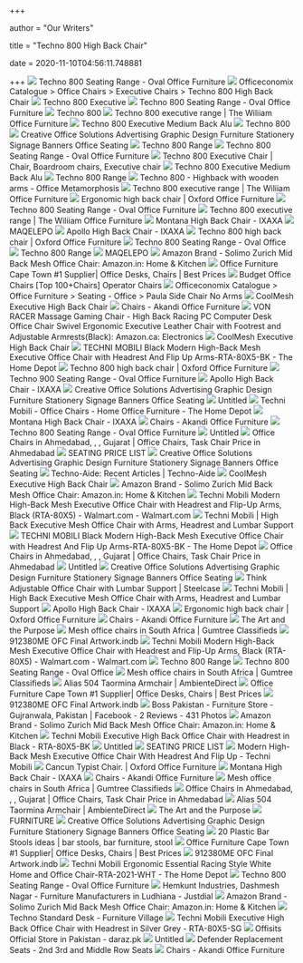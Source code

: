 +++
        
author = "Our Writers"
        
title = "Techno 800 High Back Chair"
        
date = 2020-11-10T04:56:11.748881
        
+++
[ ![](https://ovaloffice.za.net/wp-content/uploads/2019/11/8.-T800-HB-Cherry-CHR-2.jpg)](https://ovaloffice.za.net/wp-content/uploads/2019/11/8.-T800-HB-Cherry-CHR-2.jpg) Techno 800 Seating Range - Oval Office Furniture
[ ![](http://www.inovocom-static.co.za/oa/images_product/TC827E.jpg)](http://www.inovocom-static.co.za/oa/images_product/TC827E.jpg) Officeconomix Catalogue > Office Chairs > Executive Chairs > Techno 800  High Back Chair
[ ![](http://www.furnituremerchants.co.za/Office%20Chairs/TECHNO%20800%20EXEC%20HIGH%20BACK%20PU%20BASE.jpg)](http://www.furnituremerchants.co.za/Office%20Chairs/TECHNO%20800%20EXEC%20HIGH%20BACK%20PU%20BASE.jpg) Techno 800 Executive
[ ![](https://ovaloffice.za.net/wp-content/uploads/2019/11/2.-T800-Exec-Highback-1.jpg)](https://ovaloffice.za.net/wp-content/uploads/2019/11/2.-T800-Exec-Highback-1.jpg) Techno 800 Seating Range - Oval Office Furniture
[ ![](http://furnituremerchants.co.za/Office%20Chairs/TECHNO%20800%20MEDIUM%20BACK%201.jpg)](http://furnituremerchants.co.za/Office%20Chairs/TECHNO%20800%20MEDIUM%20BACK%201.jpg) Techno 800
[ ![](https://thewilliamofficefurniture.co.za/wp-content/uploads/2020/03/techno-800-executive-range-main-e1584221844921-600x600.jpg)](https://thewilliamofficefurniture.co.za/wp-content/uploads/2020/03/techno-800-executive-range-main-e1584221844921-600x600.jpg) Techno 800 executive range | The Wiliiam Office Furniture
[ ![](http://technochair.co.za/media/djcatalog2/images/item/6/2014_06_12_12_16_46_f.jpg)](http://technochair.co.za/media/djcatalog2/images/item/6/2014_06_12_12_16_46_f.jpg) Techno 800 Executive Medium Back Alu
[ ![](http://furnituremerchants.co.za/Office%20Chairs/TECHNO%20800%20HIGH%20BACK%201.jpg)](http://furnituremerchants.co.za/Office%20Chairs/TECHNO%20800%20HIGH%20BACK%201.jpg) Techno 800
[ ![](http://www.creativeofficesolutions.co.za/Techno900%20polyurethane%20Chairs.jpg)](http://www.creativeofficesolutions.co.za/Techno900%20polyurethane%20Chairs.jpg) Creative Office Solutions Advertising Graphic Design Furniture Stationery  Signage Banners Office Seating
[ ![](http://www.workspaceofficefurniture.co.za/images/Desks/Systems_Desking/Chairs_Leather/Techno_800_Executive_Visitors_Chair.jpg)](http://www.workspaceofficefurniture.co.za/images/Desks/Systems_Desking/Chairs_Leather/Techno_800_Executive_Visitors_Chair.jpg) Techno 800 Range
[ ![](https://ovaloffice.za.net/wp-content/uploads/2019/11/15.-T800-UNI-Sleigh-wing-arm-1.jpg)](https://ovaloffice.za.net/wp-content/uploads/2019/11/15.-T800-UNI-Sleigh-wing-arm-1.jpg) Techno 800 Seating Range - Oval Office Furniture
[ ![](https://i.pinimg.com/originals/16/16/46/161646f7c35fcf63d253bf3d1332c738.jpg)](https://i.pinimg.com/originals/16/16/46/161646f7c35fcf63d253bf3d1332c738.jpg) Techno 800 Executive Chair | Chair, Boardroom chairs, Executive chair
[ ![](http://technochair.co.za/media/djcatalog2/images/item/6/techno-800-executive-medium-back-alu_f.jpg)](http://technochair.co.za/media/djcatalog2/images/item/6/techno-800-executive-medium-back-alu_f.jpg) Techno 800 Executive Medium Back Alu
[ ![](http://www.workspaceofficefurniture.co.za/images/Finishes/Techno-800-Options/Black-Frame.jpg)](http://www.workspaceofficefurniture.co.za/images/Finishes/Techno-800-Options/Black-Frame.jpg) Techno 800 Range
[ ![](https://officemetamorphosis.co.za/wp-content/uploads/2014/03/Techno-800-Highback-with-wooden-arms.jpg)](https://officemetamorphosis.co.za/wp-content/uploads/2014/03/Techno-800-Highback-with-wooden-arms.jpg) Techno 800 - Highback with wooden arms - Office Metamorphosis
[ ![](https://thewilliamofficefurniture.co.za/wp-content/uploads/2020/03/2-26.png)](https://thewilliamofficefurniture.co.za/wp-content/uploads/2020/03/2-26.png) Techno 800 executive range | The Wiliiam Office Furniture
[ ![](https://www.oxfordoffice.co.za/wp-content/uploads/2018/02/SPINE-CHAIR.jpg)](https://www.oxfordoffice.co.za/wp-content/uploads/2018/02/SPINE-CHAIR.jpg) Ergonomic high back chair | Oxford Office Furniture
[ ![](https://ovaloffice.za.net/wp-content/uploads/2019/11/14.-T800-MB-Height-adj-arms-3.jpg)](https://ovaloffice.za.net/wp-content/uploads/2019/11/14.-T800-MB-Height-adj-arms-3.jpg) Techno 800 Seating Range - Oval Office Furniture
[ ![](https://thewilliamofficefurniture.co.za/wp-content/uploads/2020/03/1-27.png)](https://thewilliamofficefurniture.co.za/wp-content/uploads/2020/03/1-27.png) Techno 800 executive range | The Wiliiam Office Furniture
[ ![](https://ixaxaoffice.co.za/wp-content/uploads/2020/10/Montego-High-Back.jpg)](https://ixaxaoffice.co.za/wp-content/uploads/2020/10/Montego-High-Back.jpg) Montana High Back Chair - IXAXA
[ ![](http://maqelepo.co.za/images/Techno700im3.jpg)](http://maqelepo.co.za/images/Techno700im3.jpg) MAQELEPO
[ ![](https://ixaxaoffice.co.za/wp-content/uploads/2020/10/Apollo-High-Back-Black.jpg)](https://ixaxaoffice.co.za/wp-content/uploads/2020/10/Apollo-High-Back-Black.jpg) Apollo High Back Chair - IXAXA
[ ![](https://www.oxfordoffice.co.za/wp-content/uploads/2017/12/ZAMBEZI-MID-BACK.jpg)](https://www.oxfordoffice.co.za/wp-content/uploads/2017/12/ZAMBEZI-MID-BACK.jpg) Techno 800 high back chair | Oxford Office Furniture
[ ![](https://ovaloffice.za.net/wp-content/uploads/2017/03/15.-T800-Operators-D-Arm.jpg)](https://ovaloffice.za.net/wp-content/uploads/2017/03/15.-T800-Operators-D-Arm.jpg) Techno 800 Seating Range - Oval Office
[ ![](http://www.workspaceofficefurniture.co.za/images/Finishes/Techno-800-Options/Flexi-Arm.jpg)](http://www.workspaceofficefurniture.co.za/images/Finishes/Techno-800-Options/Flexi-Arm.jpg) Techno 800 Range
[ ![](http://maqelepo.co.za/images/Techno700im6.jpg)](http://maqelepo.co.za/images/Techno700im6.jpg) MAQELEPO
[ ![](https://images-na.ssl-images-amazon.com/images/I/81Lv5HKwVSL._SY741_.jpg)](https://images-na.ssl-images-amazon.com/images/I/81Lv5HKwVSL._SY741_.jpg) Amazon Brand - Solimo Zurich Mid Back Mesh Office Chair: Amazon.in: Home &  Kitchen
[ ![](https://thewilliamofficefurniture.co.za/wp-content/uploads/2020/03/techno-800-range-main-e1584218310228-500x500.jpg)](https://thewilliamofficefurniture.co.za/wp-content/uploads/2020/03/techno-800-range-main-e1584218310228-500x500.jpg) Office Furniture Cape Town #1 Supplier| Office Desks, Chairs | Best Prices
[ ![](https://www.lighthouseofficefurniture.co.za/wp-content/uploads/2016/10/Techno800-Highback-Cherry-Arms-Base-210x300.jpg)](https://www.lighthouseofficefurniture.co.za/wp-content/uploads/2016/10/Techno800-Highback-Cherry-Arms-Base-210x300.jpg) Budget Office Chairs [Top 100+Chairs] Operator Chairs
[ ![](http://www.inovocom-static.co.za/oa/images_product/PC2BLK(6).jpg)](http://www.inovocom-static.co.za/oa/images_product/PC2BLK(6).jpg) Officeconomix Catalogue > Office Furniture > Seating - Office > Paula Side  Chair No Arms
[ ![](https://www.source.ca/wp-content/uploads/2017/09/7704_Headrest-1-1024x819.jpg)](https://www.source.ca/wp-content/uploads/2017/09/7704_Headrest-1-1024x819.jpg) CoolMesh Executive High Back Chair
[ ![](https://cdn.shortpixel.ai/client/q_lqip,ret_wait,w_300,h_372/https://www.akandi.co.za/wp-content/uploads/2018/12/Montego-V.jpg)](https://cdn.shortpixel.ai/client/q_lqip,ret_wait,w_300,h_372/https://www.akandi.co.za/wp-content/uploads/2018/12/Montego-V.jpg) Chairs - Akandi Office Furniture
[ ![](https://images-na.ssl-images-amazon.com/images/I/61X385y%2B8uL._AC_SY355_.jpg)](https://images-na.ssl-images-amazon.com/images/I/61X385y%2B8uL._AC_SY355_.jpg) VON RACER Massage Gaming Chair - High Back Racing PC Computer Desk Office  Chair Swivel Ergonomic Executive Leather Chair with Footrest and Adjustable  Armrests(Black): Amazon.ca: Electronics
[ ![](https://www.source.ca/wp-content/uploads/2017/09/7704S_Green-1024x819.jpg)](https://www.source.ca/wp-content/uploads/2017/09/7704S_Green-1024x819.jpg) CoolMesh Executive High Back Chair
[ ![](https://images.homedepot-static.com/productImages/41dcf354-6723-4232-a60f-438b0b4c14fc/svn/black-techni-mobili-ergonomic-chairs-rta-80x5-bk-44_600.jpg)](https://images.homedepot-static.com/productImages/41dcf354-6723-4232-a60f-438b0b4c14fc/svn/black-techni-mobili-ergonomic-chairs-rta-80x5-bk-44_600.jpg) TECHNI MOBILI Black Modern High-Back Mesh Executive Office Chair with  Headrest And Flip Up Arms-RTA-80X5-BK - The Home Depot
[ ![](https://www.oxfordoffice.co.za/wp-content/uploads/2015/01/fabric-chairs-Lucea-1500-e1425450145158.jpg)](https://www.oxfordoffice.co.za/wp-content/uploads/2015/01/fabric-chairs-Lucea-1500-e1425450145158.jpg) Techno 800 high back chair | Oxford Office Furniture
[ ![](https://ovaloffice.za.net/wp-content/uploads/2019/11/7.-Techno-900-Mediumback-Orion-arms-2.jpg)](https://ovaloffice.za.net/wp-content/uploads/2019/11/7.-Techno-900-Mediumback-Orion-arms-2.jpg) Techno 900 Seating Range - Oval Office Furniture
[ ![](https://ixaxaoffice.co.za/wp-content/uploads/2020/10/Apollo-MB-Black_edited-1.jpg)](https://ixaxaoffice.co.za/wp-content/uploads/2020/10/Apollo-MB-Black_edited-1.jpg) Apollo High Back Chair - IXAXA
[ ![](http://www.creativeofficesolutions.co.za/Techno700%20Wooden%20Chairs.jpg)](http://www.creativeofficesolutions.co.za/Techno700%20Wooden%20Chairs.jpg) Creative Office Solutions Advertising Graphic Design Furniture Stationery  Signage Banners Office Seating
[ ![](x-raw-image:///4f0ef09d6c33686b1e8ea604ac08ae101733a10b46bd3e67167f1591cd1db268)](x-raw-image:///4f0ef09d6c33686b1e8ea604ac08ae101733a10b46bd3e67167f1591cd1db268) Untitled
[ ![](https://images.homedepot-static.com/productImages/6fc2ee2e-d6dc-459e-a7b7-d47cd4e10972/svn/black-techni-mobili-ergonomic-chairs-rta-1009-bk-64_400.jpg)](https://images.homedepot-static.com/productImages/6fc2ee2e-d6dc-459e-a7b7-d47cd4e10972/svn/black-techni-mobili-ergonomic-chairs-rta-1009-bk-64_400.jpg) Techni Mobili - Office Chairs - Home Office Furniture - The Home Depot
[ ![](https://ixaxaoffice.co.za/wp-content/uploads/2020/10/Morant-PU-High-Back-With-Monaco-Arms.jpg)](https://ixaxaoffice.co.za/wp-content/uploads/2020/10/Morant-PU-High-Back-With-Monaco-Arms.jpg) Montana High Back Chair - IXAXA
[ ![](https://cdn.shortpixel.ai/client/q_lqip,ret_wait,w_600,h_647/https://www.akandi.co.za/wp-content/uploads/2018/12/Milly-V.jpg)](https://cdn.shortpixel.ai/client/q_lqip,ret_wait,w_600,h_647/https://www.akandi.co.za/wp-content/uploads/2018/12/Milly-V.jpg) Chairs - Akandi Office Furniture
[ ![](https://ovaloffice.za.net/wp-content/uploads/2019/11/5.-T800-Exec.cant_.Vis-Back-3.jpg)](https://ovaloffice.za.net/wp-content/uploads/2019/11/5.-T800-Exec.cant_.Vis-Back-3.jpg) Techno 800 Seating Range - Oval Office Furniture
[ ![](x-raw-image:///2f107be4ca9530744388e6bf9e05c82d5c91cf76296bff061cab1d9a994496c9)](x-raw-image:///2f107be4ca9530744388e6bf9e05c82d5c91cf76296bff061cab1d9a994496c9) Untitled
[ ![](https://5.imimg.com/data5/GB/IB/VI/SELLER-83223060/12-250x250.jpg)](https://5.imimg.com/data5/GB/IB/VI/SELLER-83223060/12-250x250.jpg) Office Chairs in Ahmedabad,  , , Gujarat | Office Chairs,  Task Chair Price in Ahmedabad
[ ![](x-raw-image:///a9874dbf4af4b30f80640936cf09e72753ed102ed32bbd245e599d18fdfb369c)](x-raw-image:///a9874dbf4af4b30f80640936cf09e72753ed102ed32bbd245e599d18fdfb369c) SEATING PRICE LIST
[ ![](http://www.creativeofficesolutions.co.za/Techno800%20Chairs.jpg)](http://www.creativeofficesolutions.co.za/Techno800%20Chairs.jpg) Creative Office Solutions Advertising Graphic Design Furniture Stationery  Signage Banners Office Seating
[ ![](https://techno-aide.com/assets/dropbox/pagecontent/clinical-chair-techno-aide.png)](https://techno-aide.com/assets/dropbox/pagecontent/clinical-chair-techno-aide.png) Techno-Aide: Recent Articles | Techno-Aide
[ ![](https://www.source.ca/wp-content/uploads/2017/09/7704S_Grey-1024x819.jpg)](https://www.source.ca/wp-content/uploads/2017/09/7704S_Grey-1024x819.jpg) CoolMesh Executive High Back Chair
[ ![](https://images-na.ssl-images-amazon.com/images/I/91odXCRKLwL._SX425_.jpg)](https://images-na.ssl-images-amazon.com/images/I/91odXCRKLwL._SX425_.jpg) Amazon Brand - Solimo Zurich Mid Back Mesh Office Chair: Amazon.in: Home &  Kitchen
[ ![](https://i5.walmartimages.com/asr/cd3f4bf0-5d81-4ba7-8482-3e8f1caa1ffd_1.6131a0c347932bc253d07030c6f9b052.jpeg)](https://i5.walmartimages.com/asr/cd3f4bf0-5d81-4ba7-8482-3e8f1caa1ffd_1.6131a0c347932bc253d07030c6f9b052.jpeg) Techni Mobili Modern High-Back Mesh Executive Office Chair with Headrest  and Flip-Up Arms, Black (RTA-80X5) - Walmart.com - Walmart.com
[ ![](https://cdn.shopify.com/s/files/1/2006/5615/products/RTA-1008-BL-3.jpg?v=1585687817)](https://cdn.shopify.com/s/files/1/2006/5615/products/RTA-1008-BL-3.jpg?v=1585687817) Techni Mobili | High Back Executive Mesh Office Chair with Arms, Headrest  and Lumbar Support
[ ![](https://images.homedepot-static.com/productImages/57d06784-e924-47ed-8831-1d27c0e7c1c2/svn/black-techni-mobili-ergonomic-chairs-rta-80x5-bk-c3_600.jpg)](https://images.homedepot-static.com/productImages/57d06784-e924-47ed-8831-1d27c0e7c1c2/svn/black-techni-mobili-ergonomic-chairs-rta-80x5-bk-c3_600.jpg) TECHNI MOBILI Black Modern High-Back Mesh Executive Office Chair with  Headrest And Flip Up Arms-RTA-80X5-BK - The Home Depot
[ ![](https://5.imimg.com/data5/GI/RP/QW/SELLER-47716832/net-high-back-with-adjustable-handle-mesh-revolving-office-chair-250x250.jpg)](https://5.imimg.com/data5/GI/RP/QW/SELLER-47716832/net-high-back-with-adjustable-handle-mesh-revolving-office-chair-250x250.jpg) Office Chairs in Ahmedabad,  , , Gujarat | Office Chairs,  Task Chair Price in Ahmedabad
[ ![](x-raw-image:///5c65bd63d8038cabdc5784452a7fccf73f9bb33c94a2a8fa8c4a37d005cab6a8)](x-raw-image:///5c65bd63d8038cabdc5784452a7fccf73f9bb33c94a2a8fa8c4a37d005cab6a8) Untitled
[ ![](http://www.creativeofficesolutions.co.za/Techno2000%20Chairs.jpg)](http://www.creativeofficesolutions.co.za/Techno2000%20Chairs.jpg) Creative Office Solutions Advertising Graphic Design Furniture Stationery  Signage Banners Office Seating
[ ![](https://steelcase-res.cloudinary.com/image/upload/c_fill,dpr_auto,q_70,h_656,w_1166/v1590008583/www.steelcase.com/2020/05/20/20-0140294.jpg)](https://steelcase-res.cloudinary.com/image/upload/c_fill,dpr_auto,q_70,h_656,w_1166/v1590008583/www.steelcase.com/2020/05/20/20-0140294.jpg) Think Adjustable Office Chair with Lumbar Support | Steelcase
[ ![](http://cdn.shopify.com/s/files/1/2006/5615/products/RTA-1008-BL-1_600x.jpg?v=1585687817)](http://cdn.shopify.com/s/files/1/2006/5615/products/RTA-1008-BL-1_600x.jpg?v=1585687817) Techni Mobili | High Back Executive Mesh Office Chair with Arms, Headrest  and Lumbar Support
[ ![](https://ixaxaoffice.co.za/wp-content/uploads/2020/10/Ixaxa-104.jpg)](https://ixaxaoffice.co.za/wp-content/uploads/2020/10/Ixaxa-104.jpg) Apollo High Back Chair - IXAXA
[ ![](https://www.oxfordoffice.co.za/wp-content/uploads/2017/12/CAYMEN-MID-BACK.jpg)](https://www.oxfordoffice.co.za/wp-content/uploads/2017/12/CAYMEN-MID-BACK.jpg) Ergonomic high back chair | Oxford Office Furniture
[ ![](https://cdn.shortpixel.ai/client/q_lqip,ret_wait,w_300,h_372/https://www.akandi.co.za/wp-content/uploads/2018/12/Orion-HB-1.jpg)](https://cdn.shortpixel.ai/client/q_lqip,ret_wait,w_300,h_372/https://www.akandi.co.za/wp-content/uploads/2018/12/Orion-HB-1.jpg) Chairs - Akandi Office Furniture
[ ![](x-raw-image:///d47ab8ddec9c37afd7352230fc47701900e268a8837c656568fb1e4d78730122)](x-raw-image:///d47ab8ddec9c37afd7352230fc47701900e268a8837c656568fb1e4d78730122) The Art and the Purpose
[ ![](https://i.ebayimg.com/images/g/9QkAAOSw32FeqVAX/s-l400.jpg)](https://i.ebayimg.com/images/g/9QkAAOSw32FeqVAX/s-l400.jpg) Mesh office chairs in South Africa | Gumtree Classifieds
[ ![](x-raw-image:///a2b7c0f9f3f7dfbdb7ab688625c5eee153a177157aad407c83f474271a764774)](x-raw-image:///a2b7c0f9f3f7dfbdb7ab688625c5eee153a177157aad407c83f474271a764774) 912380ME OFC Final Artwork.indb
[ ![](https://i5.walmartimages.com/asr/4ad32d3f-351a-467e-bdac-1a84aa6190da_1.7b0ab528b3526e07111fcbe561bed5fe.jpeg)](https://i5.walmartimages.com/asr/4ad32d3f-351a-467e-bdac-1a84aa6190da_1.7b0ab528b3526e07111fcbe561bed5fe.jpeg) Techni Mobili Modern High-Back Mesh Executive Office Chair with Headrest  and Flip-Up Arms, Black (RTA-80X5) - Walmart.com - Walmart.com
[ ![](http://www.workspaceofficefurniture.co.za/images/Finishes/Techno-800-Options/Black-Nylon-Base.jpg)](http://www.workspaceofficefurniture.co.za/images/Finishes/Techno-800-Options/Black-Nylon-Base.jpg) Techno 800 Range
[ ![](https://ovaloffice.za.net/wp-content/uploads/2017/03/5.-PULSE-HIGHBACK-1.jpg)](https://ovaloffice.za.net/wp-content/uploads/2017/03/5.-PULSE-HIGHBACK-1.jpg) Techno 800 Seating Range - Oval Office
[ ![](https://i.ebayimg.com/images/g/zLgAAOSwb7tez9On/s-l400.jpg)](https://i.ebayimg.com/images/g/zLgAAOSwb7tez9On/s-l400.jpg) Mesh office chairs in South Africa | Gumtree Classifieds
[ ![](https://cdn.ambientedirect.com/chameleon/mediapool/thumbs/c/4c/Alias_504-Taormina-Armlehnstuhl-mit-Kufen-schwarz_800x800-ID35775-669e71556a0d0ebbde362459ddee6b6c.jpg)](https://cdn.ambientedirect.com/chameleon/mediapool/thumbs/c/4c/Alias_504-Taormina-Armlehnstuhl-mit-Kufen-schwarz_800x800-ID35775-669e71556a0d0ebbde362459ddee6b6c.jpg) Alias 504 Taormina Armchair | AmbienteDirect
[ ![](https://thewilliamofficefurniture.co.za/wp-content/uploads/2020/03/techno-2000-range-main-e1584227719956-500x500.jpg)](https://thewilliamofficefurniture.co.za/wp-content/uploads/2020/03/techno-2000-range-main-e1584227719956-500x500.jpg) Office Furniture Cape Town #1 Supplier| Office Desks, Chairs | Best Prices
[ ![](x-raw-image:///b96760a3870967b3d4c42b0d027c8143b8c4531a2ce486eb17480a6e8cdc07ac)](x-raw-image:///b96760a3870967b3d4c42b0d027c8143b8c4531a2ce486eb17480a6e8cdc07ac) 912380ME OFC Final Artwork.indb
[ ![](https://lookaside.fbsbx.com/lookaside/crawler/media/?media_id=280749982261874&get_thumbnail=1)](https://lookaside.fbsbx.com/lookaside/crawler/media/?media_id=280749982261874&get_thumbnail=1) Boss Pakistan - Furniture Store - Gujranwala, Pakistan | Facebook - 2  Reviews - 431 Photos
[ ![](https://m.media-amazon.com/images/I/71JIrwxHDHL._AC_UL400_.jpg)](https://m.media-amazon.com/images/I/71JIrwxHDHL._AC_UL400_.jpg) Amazon Brand - Solimo Zurich Mid Back Mesh Office Chair: Amazon.in: Home &  Kitchen
[ ![](https://media.cymaxstores.com/Images/1674/432740-15-L.jpg)](https://media.cymaxstores.com/Images/1674/432740-15-L.jpg) Techni Mobili Executive High Back Office Chair with Headrest in Black -  RTA-80X5-BK
[ ![](x-raw-image:///74c65949ed2ab2b5cb5e2ceb5ddc00208f51f1913ab924b43d703f71012b7471)](x-raw-image:///74c65949ed2ab2b5cb5e2ceb5ddc00208f51f1913ab924b43d703f71012b7471) Untitled
[ ![](x-raw-image:///dbf7945aa1cdd7ee76e21763067850b4a47d19221d4a0911b211a7604ed211cf)](x-raw-image:///dbf7945aa1cdd7ee76e21763067850b4a47d19221d4a0911b211a7604ed211cf) SEATING PRICE LIST
[ ![](https://cdn.shopify.com/s/files/1/2006/5615/products/RTA-80X5-BK-6-EC.jpg?v=1598977222)](https://cdn.shopify.com/s/files/1/2006/5615/products/RTA-80X5-BK-6-EC.jpg?v=1598977222) Modern High-Back Mesh Executive Office Chair With Headrest And Flip Up -  Techni Mobili
[ ![](https://www.oxfordoffice.co.za/wp-content/uploads/2015/02/MONACO-HIGH-BACK.jpg)](https://www.oxfordoffice.co.za/wp-content/uploads/2015/02/MONACO-HIGH-BACK.jpg) Cancun Typist Chair. | Oxford Office Furniture
[ ![](https://ixaxaoffice.co.za/wp-content/uploads/2020/10/Calypso-High-Back-Fixed-Arms.jpg)](https://ixaxaoffice.co.za/wp-content/uploads/2020/10/Calypso-High-Back-Fixed-Arms.jpg) Montana High Back Chair - IXAXA
[ ![](https://cdn.shortpixel.ai/client/q_lqip,ret_wait,w_309,h_442/https://www.akandi.co.za/wp-content/uploads/2018/12/Moa-DB106-2.jpg)](https://cdn.shortpixel.ai/client/q_lqip,ret_wait,w_309,h_442/https://www.akandi.co.za/wp-content/uploads/2018/12/Moa-DB106-2.jpg) Chairs - Akandi Office Furniture
[ ![](https://i.ebayimg.com/images/g/CSMAAOSwEWZdFQrb/s-l400.jpg)](https://i.ebayimg.com/images/g/CSMAAOSwEWZdFQrb/s-l400.jpg) Mesh office chairs in South Africa | Gumtree Classifieds
[ ![](https://5.imimg.com/data5/SELLER/Default/2020/10/OJ/RS/SW/43775994/office-workstation-chair-250x250.jpg)](https://5.imimg.com/data5/SELLER/Default/2020/10/OJ/RS/SW/43775994/office-workstation-chair-250x250.jpg) Office Chairs in Ahmedabad,  , , Gujarat | Office Chairs,  Task Chair Price in Ahmedabad
[ ![](https://cdn.ambientedirect.com/chameleon/mediapool/thumbs/b/5f/Alias_504-Taormina-Armlehnstuhl-mit-Kufen-schwarz_800x800-ID1956799-326b03fae97803f0893550574280d3c3.jpg)](https://cdn.ambientedirect.com/chameleon/mediapool/thumbs/b/5f/Alias_504-Taormina-Armlehnstuhl-mit-Kufen-schwarz_800x800-ID1956799-326b03fae97803f0893550574280d3c3.jpg) Alias 504 Taormina Armchair | AmbienteDirect
[ ![](x-raw-image:///4ae0af2237054d5c184a60abcd1377ddee1629eb94a1a503bfde749ac76e804c)](x-raw-image:///4ae0af2237054d5c184a60abcd1377ddee1629eb94a1a503bfde749ac76e804c) The Art and the Purpose
[ ![](x-raw-image:///430c67202cd82519c6491ceca5ad563e091ca460815753efe45b4b9c979340e2)](x-raw-image:///430c67202cd82519c6491ceca5ad563e091ca460815753efe45b4b9c979340e2) FURNITURE
[ ![](http://www.creativeofficesolutions.co.za/Techno1000%20Chairs.jpg)](http://www.creativeofficesolutions.co.za/Techno1000%20Chairs.jpg) Creative Office Solutions Advertising Graphic Design Furniture Stationery  Signage Banners Office Seating
[ ![](https://i.pinimg.com/236x/cb/02/ff/cb02ff4b0090c671c1d1bafc3b538492.jpg)](https://i.pinimg.com/236x/cb/02/ff/cb02ff4b0090c671c1d1bafc3b538492.jpg) 20 Plastic Bar Stools ideas | bar stools, bar furniture, stool
[ ![](https://thewilliamofficefurniture.co.za/wp-content/uploads/2020/03/techno-3000-range-main-e1584229309376-500x500.jpg)](https://thewilliamofficefurniture.co.za/wp-content/uploads/2020/03/techno-3000-range-main-e1584229309376-500x500.jpg) Office Furniture Cape Town #1 Supplier| Office Desks, Chairs | Best Prices
[ ![](x-raw-image:///9d6a4c23ac918aada53fc724e717a054299d47396db4ed524fb897a25f9555db)](x-raw-image:///9d6a4c23ac918aada53fc724e717a054299d47396db4ed524fb897a25f9555db) 912380ME OFC Final Artwork.indb
[ ![](https://images.homedepot-static.com/productImages/250677d4-695b-47b3-90f9-2884b7f41304/svn/white-techni-mobili-gaming-chairs-rta-2021-wht-64_600.jpg)](https://images.homedepot-static.com/productImages/250677d4-695b-47b3-90f9-2884b7f41304/svn/white-techni-mobili-gaming-chairs-rta-2021-wht-64_600.jpg) Techni Mobili Ergonomic Essential Racing Style White Home and Office Chair-RTA-2021-WHT  - The Home Depot
[ ![](https://ovaloffice.za.net/wp-content/uploads/2019/11/Wedge-MB-300x300.jpg)](https://ovaloffice.za.net/wp-content/uploads/2019/11/Wedge-MB-300x300.jpg) Techno 800 Seating Range - Oval Office Furniture
[ ![](https://content3.jdmagicbox.com/comp/ludhiana/t5/0161px161.x161.140101180424.x5t5/catalogue/hemkunt-industries-dashmesh-nagar-ludhiana-furniture-manufacturers-v9xgayyaoo.jpg)](https://content3.jdmagicbox.com/comp/ludhiana/t5/0161px161.x161.140101180424.x5t5/catalogue/hemkunt-industries-dashmesh-nagar-ludhiana-furniture-manufacturers-v9xgayyaoo.jpg) Hemkunt Industries, Dashmesh Nagar - Furniture Manufacturers in Ludhiana -  Justdial
[ ![](https://images-eu.ssl-images-amazon.com/images/I/41gSEtvPpuL._AC_UL320_SR310,320_.jpg)](https://images-eu.ssl-images-amazon.com/images/I/41gSEtvPpuL._AC_UL320_SR310,320_.jpg) Amazon Brand - Solimo Zurich Mid Back Mesh Office Chair: Amazon.in: Home &  Kitchen
[ ![](https://i1.adis.ws/i/fv/PRODTECHDESKGRY-001_techno_single-desk?$product$&w=618&fmt=webp)](https://i1.adis.ws/i/fv/PRODTECHDESKGRY-001_techno_single-desk?$product$&w=618&fmt=webp) Techno Standard Desk - Furniture Village
[ ![](https://media.cymaxstores.com/Images/1674/432741-L.jpg)](https://media.cymaxstores.com/Images/1674/432741-L.jpg) Techni Mobili Executive High Back Office Chair with Headrest in Silver Grey  - RTA-80X5-SG
[ ![](https://static-01.daraz.pk/p/635194e3d6c1be13335ca0120e224ffb.jpg)](https://static-01.daraz.pk/p/635194e3d6c1be13335ca0120e224ffb.jpg) Offisits Official Store in Pakistan - daraz.pk
[ ![](x-raw-image:///2cb0c7e04a2b7be4a1fdb2cdcd4fa2c90204249f53cac8cdccc7a886962e842a)](x-raw-image:///2cb0c7e04a2b7be4a1fdb2cdcd4fa2c90204249f53cac8cdccc7a886962e842a) Untitled
[ ![](https://rimmerbros.com/ItemImages/Large/EXT350DWXS.jpg)](https://rimmerbros.com/ItemImages/Large/EXT350DWXS.jpg) Defender Replacement Seats - 2nd 3rd and Middle Row Seats
[ ![](https://cdn.shortpixel.ai/client/q_lqip,ret_wait,w_300,h_372/https://www.akandi.co.za/wp-content/uploads/2018/12/Marvel-HB-1.jpg)](https://cdn.shortpixel.ai/client/q_lqip,ret_wait,w_300,h_372/https://www.akandi.co.za/wp-content/uploads/2018/12/Marvel-HB-1.jpg) Chairs - Akandi Office Furniture
